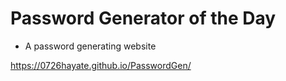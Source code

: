 # Password Generator of the Day
- A password generating website

https://0726hayate.github.io/PasswordGen/
